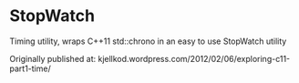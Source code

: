 StopWatch
=========

Timing utility, wraps C++11 std::chrono in an easy to use StopWatch utility


Originally published at:
kjellkod.wordpress.com/2012/02/06/exploring-c11-part1-time/
